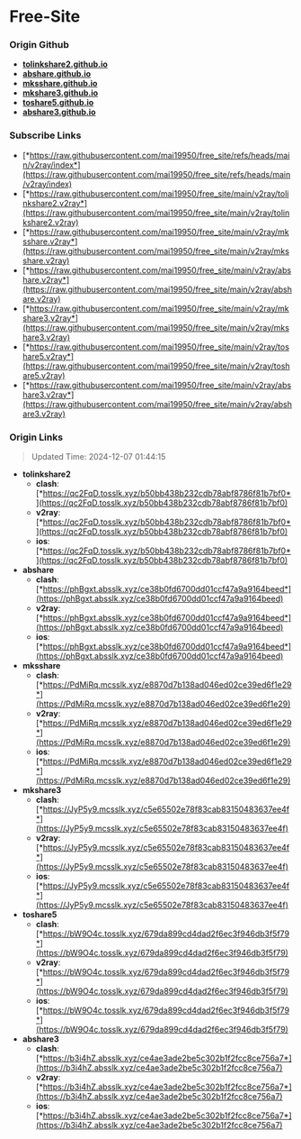 # Free-Site

### Origin Github

- [**tolinkshare2.github.io**](https://github.com/tolinkshare2/tolinkshare2.github.io)
- [**abshare.github.io**](https://github.com/abshare/abshare.github.io)
- [**mksshare.github.io**](https://github.com/mksshare/mksshare.github.io)
- [**mkshare3.github.io**](https://github.com/mkshare3/mkshare3.github.io)
- [**toshare5.github.io**](https://github.com/toshare5/toshare5.github.io)
- [**abshare3.github.io**](https://github.com/abshare3/abshare3.github.io)

### Subscribe Links

- [*https://raw.githubusercontent.com/mai19950/free_site/refs/heads/main/v2ray/index*](https://raw.githubusercontent.com/mai19950/free_site/refs/heads/main/v2ray/index)
- [*https://raw.githubusercontent.com/mai19950/free_site/main/v2ray/tolinkshare2.v2ray*](https://raw.githubusercontent.com/mai19950/free_site/main/v2ray/tolinkshare2.v2ray)
- [*https://raw.githubusercontent.com/mai19950/free_site/main/v2ray/mksshare.v2ray*](https://raw.githubusercontent.com/mai19950/free_site/main/v2ray/mksshare.v2ray)
- [*https://raw.githubusercontent.com/mai19950/free_site/main/v2ray/abshare.v2ray*](https://raw.githubusercontent.com/mai19950/free_site/main/v2ray/abshare.v2ray)
- [*https://raw.githubusercontent.com/mai19950/free_site/main/v2ray/mkshare3.v2ray*](https://raw.githubusercontent.com/mai19950/free_site/main/v2ray/mkshare3.v2ray)
- [*https://raw.githubusercontent.com/mai19950/free_site/main/v2ray/toshare5.v2ray*](https://raw.githubusercontent.com/mai19950/free_site/main/v2ray/toshare5.v2ray)
- [*https://raw.githubusercontent.com/mai19950/free_site/main/v2ray/abshare3.v2ray*](https://raw.githubusercontent.com/mai19950/free_site/main/v2ray/abshare3.v2ray)

### Origin Links

> Updated Time: 2024-12-07 01:44:15

- **tolinkshare2**
  - **clash**: [*https://qc2FqD.tosslk.xyz/b50bb438b232cdb78abf8786f81b7bf0*](https://qc2FqD.tosslk.xyz/b50bb438b232cdb78abf8786f81b7bf0)
  - **v2ray**: [*https://qc2FqD.tosslk.xyz/b50bb438b232cdb78abf8786f81b7bf0*](https://qc2FqD.tosslk.xyz/b50bb438b232cdb78abf8786f81b7bf0)
  - **ios**: [*https://qc2FqD.tosslk.xyz/b50bb438b232cdb78abf8786f81b7bf0*](https://qc2FqD.tosslk.xyz/b50bb438b232cdb78abf8786f81b7bf0)
- **abshare**
  - **clash**: [*https://phBgxt.absslk.xyz/ce38b0fd6700dd01ccf47a9a9164beed*](https://phBgxt.absslk.xyz/ce38b0fd6700dd01ccf47a9a9164beed)
  - **v2ray**: [*https://phBgxt.absslk.xyz/ce38b0fd6700dd01ccf47a9a9164beed*](https://phBgxt.absslk.xyz/ce38b0fd6700dd01ccf47a9a9164beed)
  - **ios**: [*https://phBgxt.absslk.xyz/ce38b0fd6700dd01ccf47a9a9164beed*](https://phBgxt.absslk.xyz/ce38b0fd6700dd01ccf47a9a9164beed)
- **mksshare**
  - **clash**: [*https://PdMiRq.mcsslk.xyz/e8870d7b138ad046ed02ce39ed6f1e29*](https://PdMiRq.mcsslk.xyz/e8870d7b138ad046ed02ce39ed6f1e29)
  - **v2ray**: [*https://PdMiRq.mcsslk.xyz/e8870d7b138ad046ed02ce39ed6f1e29*](https://PdMiRq.mcsslk.xyz/e8870d7b138ad046ed02ce39ed6f1e29)
  - **ios**: [*https://PdMiRq.mcsslk.xyz/e8870d7b138ad046ed02ce39ed6f1e29*](https://PdMiRq.mcsslk.xyz/e8870d7b138ad046ed02ce39ed6f1e29)
- **mkshare3**
  - **clash**: [*https://JyP5y9.mcsslk.xyz/c5e65502e78f83cab83150483637ee4f*](https://JyP5y9.mcsslk.xyz/c5e65502e78f83cab83150483637ee4f)
  - **v2ray**: [*https://JyP5y9.mcsslk.xyz/c5e65502e78f83cab83150483637ee4f*](https://JyP5y9.mcsslk.xyz/c5e65502e78f83cab83150483637ee4f)
  - **ios**: [*https://JyP5y9.mcsslk.xyz/c5e65502e78f83cab83150483637ee4f*](https://JyP5y9.mcsslk.xyz/c5e65502e78f83cab83150483637ee4f)
- **toshare5**
  - **clash**: [*https://bW9O4c.tosslk.xyz/679da899cd4dad2f6ec3f946db3f5f79*](https://bW9O4c.tosslk.xyz/679da899cd4dad2f6ec3f946db3f5f79)
  - **v2ray**: [*https://bW9O4c.tosslk.xyz/679da899cd4dad2f6ec3f946db3f5f79*](https://bW9O4c.tosslk.xyz/679da899cd4dad2f6ec3f946db3f5f79)
  - **ios**: [*https://bW9O4c.tosslk.xyz/679da899cd4dad2f6ec3f946db3f5f79*](https://bW9O4c.tosslk.xyz/679da899cd4dad2f6ec3f946db3f5f79)
- **abshare3**
  - **clash**: [*https://b3i4hZ.absslk.xyz/ce4ae3ade2be5c302b1f2fcc8ce756a7*](https://b3i4hZ.absslk.xyz/ce4ae3ade2be5c302b1f2fcc8ce756a7)
  - **v2ray**: [*https://b3i4hZ.absslk.xyz/ce4ae3ade2be5c302b1f2fcc8ce756a7*](https://b3i4hZ.absslk.xyz/ce4ae3ade2be5c302b1f2fcc8ce756a7)
  - **ios**: [*https://b3i4hZ.absslk.xyz/ce4ae3ade2be5c302b1f2fcc8ce756a7*](https://b3i4hZ.absslk.xyz/ce4ae3ade2be5c302b1f2fcc8ce756a7)
